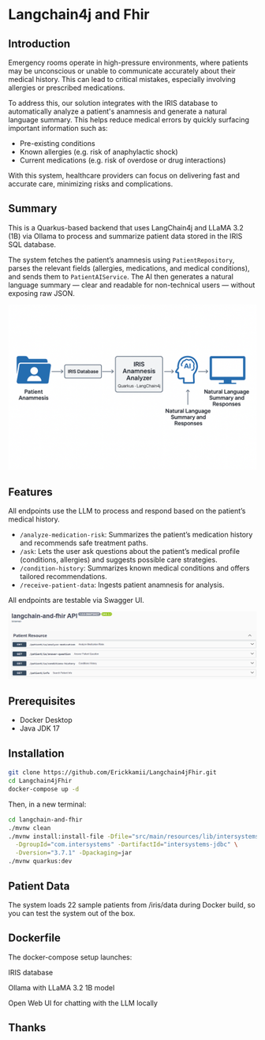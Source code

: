 # Langchain4j and Fhir

## Introduction

Emergency rooms operate in high-pressure environments, where patients may be unconscious or unable to communicate accurately about their medical history. This can lead to critical mistakes, especially involving allergies or prescribed medications.

To address this, our solution integrates with the IRIS database to automatically analyze a patient's anamnesis and generate a natural language summary. This helps reduce medical errors by quickly surfacing important information such as:

- Pre-existing conditions
- Known allergies (e.g. risk of anaphylactic shock)
- Current medications (e.g. risk of overdose or drug interactions)

With this system, healthcare providers can focus on delivering fast and accurate care, minimizing risks and complications.

## Summary

This is a Quarkus-based backend that uses LangChain4j and LLaMA 3.2 (1B) via Ollama to process and summarize patient data stored in the IRIS SQL database.

The system fetches the patient’s anamnesis using `PatientRepository`, parses the relevant fields (allergies, medications, and medical conditions), and sends them to `PatientAIService`. The AI then generates a natural language summary — clear and readable for non-technical users — without exposing raw JSON.

![alt text](/img/summary.png)

## Features

All endpoints use the LLM to process and respond based on the patient’s medical history.

- `/analyze-medication-risk`: Summarizes the patient’s medication history and recommends safe treatment paths.
- `/ask`: Lets the user ask questions about the patient’s medical profile (conditions, allergies) and suggests possible care strategies.
- `/condition-history`: Summarizes known medical conditions and offers tailored recommendations.
- `/receive-patient-data`: Ingests patient anamnesis for analysis.

All endpoints are testable via Swagger UI.

![alt text](/img/endpoints.png)

## Prerequisites

- Docker Desktop
- Java JDK 17

## Installation

```bash
git clone https://github.com/Erickkamii/Langchain4jFhir.git
cd Langchain4jFhir
docker-compose up -d
```

Then, in a new terminal:

```bash
cd langchain-and-fhir
./mvnw clean
./mvnw install:install-file -Dfile="src/main/resources/lib/intersystems-jdbc-3.7.1.jar" \
  -DgroupId="com.intersystems" -DartifactId="intersystems-jdbc" \
  -Dversion="3.7.1" -Dpackaging=jar
./mvnw quarkus:dev
```

## Patient Data

The system loads 22 sample patients from /iris/data during Docker build, so you can test the system out of the box.

## Dockerfile

The docker-compose setup launches:

IRIS database

Ollama with LLaMA 3.2 1B model

Open Web UI for chatting with the LLM locally

## Thanks
